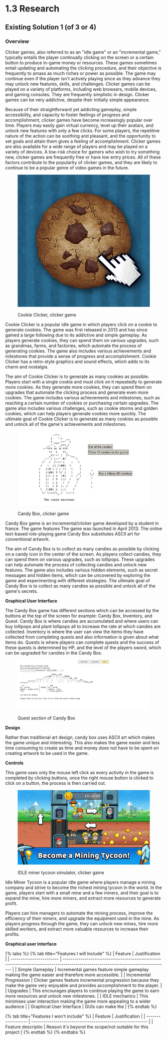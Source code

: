 # 1.3 Research

## Existing Solution 1 (of 3 or 4)

### Overview

Clicker games, also referred to as an "idle game" or an "incremental game," typically entails the player continually clicking on the screen or a certain button to produce in-game money or resources. These games sometimes entail updating and automating the clicking procedure, and their objective is frequently to amass as much riches or power as possible. The game may continue even if the player isn't actively playing since as they advance they may unlock new features, skills, and challenges. Clicker games can be played on a variety of platforms, including web browsers, mobile devices, and gaming consoles. They are frequently simplistic in design. Clicker games can be very addictive, despite their initially simple appearance.

Because of their straightforward yet addicting gameplay, simple accessibility, and capacity to foster feelings of progress and accomplishment, clicker games have become increasingly popular over time. Players may easily gain virtual currency, level up their avatars, and unlock new features with only a few clicks. For some players, the repetitive nature of the action can be soothing and pleasant, and the opportunity to set goals and attain them gives a feeling of accomplishment. Clicker games are also available for a wide range of players and may be played on a variety of devices. A low-risk choice for gamers who wish to try something new, clicker games are frequently free or have low entry prices. All of these factors contribute to the popularity of clicker games, and they are likely to continue to be a popular genre of video games in the future.

<figure><img src="../.gitbook/assets/image (5).png" alt=""><figcaption><p>Cookie Clicker, clicker game</p></figcaption></figure>

Cookie Clicker is a popular idle game in which players click on a cookie to generate cookies. The game was first released in 2013 and has since gained a large following due to its addictive and simple gameplay. As players generate cookies, they can spend them on various upgrades, such as grandmas, farms, and factories, which automate the process of generating cookies. The game also includes various achievements and milestones that provide a sense of progress and accomplishment. Cookie Clicker has a retro-style graphics and sound effects, which adds to its charm and nostalgia.

The aim of Cookie Clicker is to generate as many cookies as possible. Players start with a single cookie and must click on it repeatedly to generate more cookies. As they generate more cookies, they can spend them on upgrades that automate the clicking process and generate even more cookies. The game includes various achievements and milestones, such as reaching a certain number of cookies or purchasing certain upgrades. The game also includes various challenges, such as cookie storms and golden cookies, which can help players generate cookies more quickly. The ultimate goal of Cookie Clicker is to generate as many cookies as possible and unlock all of the game's achievements and milestones.



<figure><img src="../.gitbook/assets/image (1).png" alt=""><figcaption><p>Candy Box, clicker game</p></figcaption></figure>

Candy Box game is an incremental/clicker game developed by a student in france. The game features The game was launched in April 2013. The online text-based role-playing game Candy Box substitutes ASCII art for conventional artwork.

The aim of Candy Box is to collect as many candies as possible by clicking on a candy icon in the center of the screen. As players collect candies, they can spend them on various upgrades, such as lollipops. These upgrades can help automate the process of collecting candies and unlock new features. The game also includes various hidden elements, such as secret messages and hidden items, which can be uncovered by exploring the game and experimenting with different strategies. The ultimate goal of Candy Box is to collect as many candies as possible and unlock all of the game's secrets.

**Graphical User Interface**

The Candy Box game has different sections which can be accessed by the buttons at the top of the screen for example: Candy Box, Inventory, and Quest. Candy Box is where candies are accumulated and where users can buy lollipops and plant lollipops all to increase the rate at which candies are collected.  Inventory is where the user can view the items they have collected from completing quests and also information is given about what items do. Quests is where players can complete quests and the success of these quests is determined by HP, and the level of the players sword, which can be upgraded for candies in the Candy Box.

<figure><img src="../.gitbook/assets/image (2).png" alt=""><figcaption><p>Quest section of Candy Box</p></figcaption></figure>

**Design**

Rather than traditional art design, candy box uses ASCII art which makes the game unique and interesting. This also makes the game easier and less time consuming to create as time and money does not have to be spent on creating artwork to be used in the game.

**Controls**

This game uses only the mouse left click as every activity in the game is completed by clicking buttons, once the right mouse button is clicked to click on a button, the process is then carried out.

<figure><img src="../.gitbook/assets/image (2) (2).png" alt=""><figcaption><p>IDLE miner tycoon simulator, clicker game</p></figcaption></figure>

Idle Miner Tycoon is a popular idle game where players manage a mining company and strive to become the richest mining tycoon in the world. In the game, players start with a small mine and a few miners, and their goal is to expand the mine, hire more miners, and extract more resources to generate profit.

Players can hire managers to automate the mining process, improve the efficiency of their miners, and upgrade the equipment used in the mine. As players progress through the game, they can unlock new mines, hire more skilled workers, and extract more valuable resources to increase their profits.

**Graphical user interface**



{% tabs %}
{% tab title="Features I will Include" %}
| Feature                  | Justification                                                                                                                      |
| ------------------------ | ---------------------------------------------------------------------------------------------------------------------------------- |
| Simple Gameplay          | Incremental games feature simple gameplay making the game easier and therefore more accessible.                                    |
| Incremental Progression  | Clicker games feature incremental progression because they make the game very enjoyable and provides accomplishment to the player. |
| Upgrades                 | This encourages players to continue playing the game to earn more resources and unlock new milestones.                             |
| IDLE mechanics           | This minimises user interaction making the game more appealing to a wider audience                                                 |
| Graphical User Interface | GUIs can make the                                                                                                                  |
{% endtab %}

{% tab title="Features I won't include" %}
| Feature            | Justification                                              |
| ------------------ | ---------------------------------------------------------- |
| Feature descriptio | Reason it's beyond the scope/not suitable for this project |
{% endtab %}
{% endtabs %}
